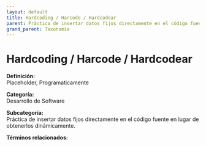 ```yaml
---
layout: default
title: Hardcoding / Harcode / Hardcodear
parent: Práctica de insertar datos fijos directamente en el código fuente en lugar de obtenerlos dinámicamente.
grand_parent: Taxonomía
---
```


# Hardcoding / Harcode / Hardcodear

**Definición:**  
Placeholder, Programaticamente

**Categoría:**  
Desarrollo de Software

**Subcategoría:**  
Práctica de insertar datos fijos directamente en el código fuente en lugar de obtenerlos dinámicamente.

**Términos relacionados:**  

